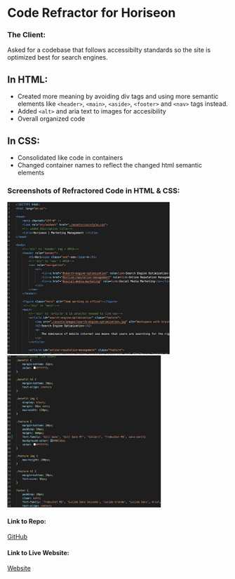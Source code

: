 # Code Refractor for Horiseon
### The Client:
 Asked for a codebase that follows accessibilty standards so the site is optimized best for search engines.
## In HTML:
* Created more meaning by avoiding div tags and using more semantic elements like `<header>`, `<main>`, `<aside>`, `<footer>` and `<nav>` tags instead.
* Added `<alt>` and aria text to images for accesibility 
* Overall organized code

## In CSS:
* Consolidated like code in containers
* Changed container names to reflect the changed html semantic elements

### Screenshots of Refractored Code in HTML & CSS:
[<img src="assets/images/htmlrefractor.png" width="370"/>](assets/images/htmlrefractor.png)
[<img src="assets/images/cssrefrator.png" width="350"/>](assets/images/cssrefrator.png)

#### Link to Repo:  
[GitHub](https://github.com/merikettapearl212/social-solution-services)
#### Link to Live Website:
[Website](https://merikettapearl212.github.io/social-solution-services/)